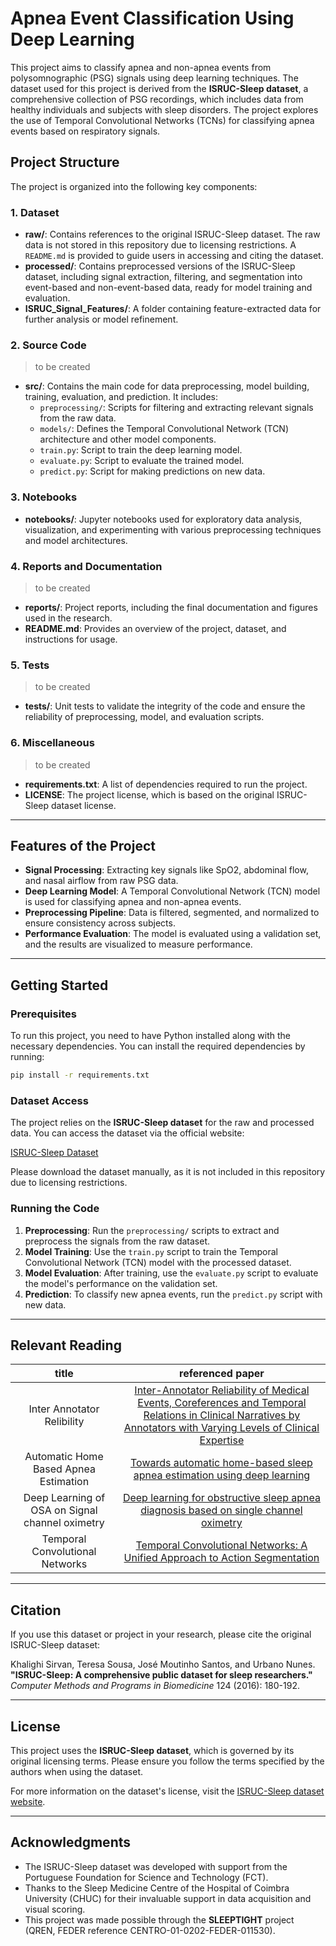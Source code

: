 # Apnea Event Classification Using Deep Learning

This project aims to classify apnea and non-apnea events from polysomnographic (PSG) signals using deep learning techniques. The dataset used for this project is derived from the **ISRUC-Sleep dataset**, a comprehensive collection of PSG recordings, which includes data from healthy individuals and subjects with sleep disorders. The project explores the use of Temporal Convolutional Networks (TCNs) for classifying apnea events based on respiratory signals.

## Project Structure

The project is organized into the following key components:

### **1. Dataset**

- **raw/**: Contains references to the original ISRUC-Sleep dataset. The raw data is not stored in this repository due to licensing restrictions. A `README.md` is provided to guide users in accessing and citing the dataset.
- **processed/**: Contains preprocessed versions of the ISRUC-Sleep dataset, including signal extraction, filtering, and segmentation into event-based and non-event-based data, ready for model training and evaluation.
- **ISRUC_Signal_Features/**: A folder containing feature-extracted data for further analysis or model refinement.

### **2. Source Code**

> to be created
- **src/**: Contains the main code for data preprocessing, model building, training, evaluation, and prediction. It includes:
  - `preprocessing/`: Scripts for filtering and extracting relevant signals from the raw data.
  - `models/`: Defines the Temporal Convolutional Network (TCN) architecture and other model components.
  - `train.py`: Script to train the deep learning model.
  - `evaluate.py`: Script to evaluate the trained model.
  - `predict.py`: Script for making predictions on new data.

### **3. Notebooks**

- **notebooks/**: Jupyter notebooks used for exploratory data analysis, visualization, and experimenting with various preprocessing techniques and model architectures.

### **4. Reports and Documentation**

> to be created
- **reports/**: Project reports, including the final documentation and figures used in the research.
- **README.md**: Provides an overview of the project, dataset, and instructions for usage.

### **5. Tests**

> to be created
- **tests/**: Unit tests to validate the integrity of the code and ensure the reliability of preprocessing, model, and evaluation scripts.

### **6. Miscellaneous**

> to be created
- **requirements.txt**: A list of dependencies required to run the project.
- **LICENSE**: The project license, which is based on the original ISRUC-Sleep dataset license.

---

## Features of the Project

- **Signal Processing**: Extracting key signals like SpO2, abdominal flow, and nasal airflow from raw PSG data.
- **Deep Learning Model**: A Temporal Convolutional Network (TCN) model is used for classifying apnea and non-apnea events.
- **Preprocessing Pipeline**: Data is filtered, segmented, and normalized to ensure consistency across subjects.
- **Performance Evaluation**: The model is evaluated using a validation set, and the results are visualized to measure performance.

---

## Getting Started

### Prerequisites

To run this project, you need to have Python installed along with the necessary dependencies. You can install the required dependencies by running:

```bash
pip install -r requirements.txt
```

### Dataset Access

The project relies on the **ISRUC-Sleep dataset** for the raw and processed data. You can access the dataset via the official website:

[ISRUC-Sleep Dataset](https://sleeptight.isr.uc.pt/)

Please download the dataset manually, as it is not included in this repository due to licensing restrictions.

### Running the Code

1. **Preprocessing**: Run the `preprocessing/` scripts to extract and preprocess the signals from the raw dataset.
2. **Model Training**: Use the `train.py` script to train the Temporal Convolutional Network (TCN) model with the processed dataset.
3. **Model Evaluation**: After training, use the `evaluate.py` script to evaluate the model's performance on the validation set.
4. **Prediction**: To classify new apnea events, run the `predict.py` script with new data.

---

## Relevant Reading

|title|referenced paper|
|:---:|:---:|
|Inter Annotator Relibility|[Inter-Annotator Reliability of Medical Events, Coreferences and Temporal Relations in Clinical Narratives by Annotators with Varying Levels of Clinical Expertise](https://pubmed.ncbi.nlm.nih.gov/23304416/)|
|Automatic Home Based Apnea Estimation|[Towards automatic home-based sleep apnea estimation using deep learning](https://doi.org/10.1038/s41746-024-01139-z)|
|Deep Learning of OSA on Signal channel oximetry|[Deep learning for obstructive sleep apnea diagnosis based on single channel oximetry](https://doi.org/10.1038/s41467-023-40604-3)|
|Temporal Convolutional Networks|[Temporal Convolutional Networks: A Unified Approach to Action Segmentation](https://doi.org/10.48550/arXiv.1608.08242)|

---
## Citation

If you use this dataset or project in your research, please cite the original ISRUC-Sleep dataset:

Khalighi Sirvan, Teresa Sousa, José Moutinho Santos, and Urbano Nunes.  
**"ISRUC-Sleep: A comprehensive public dataset for sleep researchers."**  
*Computer Methods and Programs in Biomedicine* 124 (2016): 180-192.

---

## License

This project uses the **ISRUC-Sleep dataset**, which is governed by its original licensing terms. Please ensure you follow the terms specified by the authors when using the dataset.

For more information on the dataset's license, visit the [ISRUC-Sleep dataset website](https://sleeptight.isr.uc.pt/).

---

## Acknowledgments

- The ISRUC-Sleep dataset was developed with support from the Portuguese Foundation for Science and Technology (FCT).
- Thanks to the Sleep Medicine Centre of the Hospital of Coimbra University (CHUC) for their invaluable support in data acquisition and visual scoring.
- This project was made possible through the **SLEEPTIGHT** project (QREN, FEDER reference CENTRO-01-0202-FEDER-011530).
